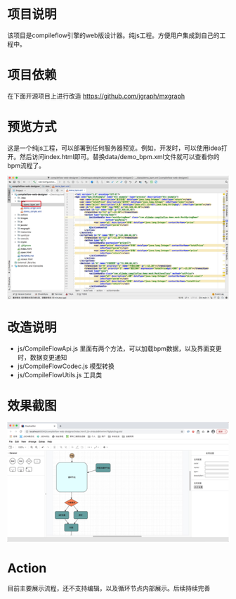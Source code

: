 # 项目说明
该项目是compileflow引擎的web版设计器。纯js工程。方便用户集成到自己的工程中。

# 项目依赖
在下面开源项目上进行改造
https://github.com/jgraph/mxgraph

# 预览方式
这是一个纯js工程，可以部署到任何服务器预览。例如，开发时，可以使用idea打开。然后访问index.html即可。替换data/demo_bpm.xml文件就可以查看你的bpm流程了。

<img src='doc/1.png' />

# 改造说明
* js/CompileFlowApi.js 里面有两个方法，可以加载bpm数据，以及界面变更时，数据变更通知
* js/CompileFlowCodec.js 模型转换
* js/CompileFlowUtils.js 工具类

# 效果截图

<img src='doc/2.png' />

# Action
目前主要展示流程，还不支持编辑，以及循环节点内部展示。后续持续完善

